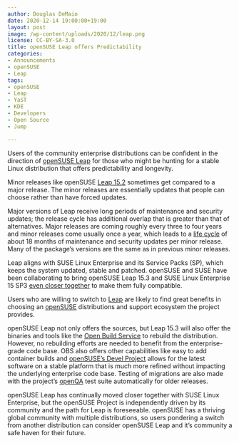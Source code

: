 ```yaml
---
author: Douglas DeMaio
date: 2020-12-14 19:00:00+19:00
layout: post
image: /wp-content/uploads/2020/12/leap.png
license: CC-BY-SA-3.0
title: openSUSE Leap offers Predictability 
categories:
- Announcements
- openSUSE
- Leap
tags:
- openSUSE
- Leap
- YaST
- KDE
- Developers
- Open Source
- Jump

--- 
```


Users of the community enterprise distributions can be confident in the direction of [openSUSE Leap](https://en.opensuse.org/Portal:Leap) for those who might be hunting for a stable Linux distribution that offers predictability and longevity.

Minor releases like openSUSE [Leap 15.2](https://software.opensuse.org/distributions/leap) sometimes get compared to a major release. The minor releases are essentially updates that people can choose rather than have forced updates. 

Major versions of Leap receive long periods of maintenance and security updates; the release cycle has additional overlap that is greater than that of alternatives. Major releases are coming roughly every three to four years and minor releases come usually once a year, which leads to a [life cycle](https://en.opensuse.org/Lifetime) of about 18 months of maintenance and security updates per minor release. Many of the package’s versions are the same as in previous minor releases. 

Leap aligns with SUSE Linux Enterprise and its Service Packs (SP), which keeps the system updated, stable and patched. openSUSE and SUSE have been collaborating to bring openSUSE Leap 15.3 and SUSE Linux Enterprise 15 SP3 [even closer together](https://news.opensuse.org/2020/08/10/new-prototype-builds-bringing-leap-sle-closer-available-soon/) to make them fully compatible.

Users who are willing to switch to [Leap](https://en.opensuse.org/Portal:Leap) are likely to find great benefits in choosing an [openSUSE](https://www.opensuse.org/) distributions and support ecosystem the project provides.

openSUSE Leap not only offers the sources, but Leap 15.3 will also offer the binaries and tools like the [Open Build Service](https://openbuildservice.org/) to rebuild the distribution. However, no rebuilding efforts are needed to benefit from the enterprise-grade code base. OBS also offers other capabilities like easy to add container builds and [openSUSE’s Devel Project](https://en.opensuse.org/openSUSE:Build_Service_Concept_Devel_Project) allows for the latest software on a stable platform that is much more refined without impacting the underlying enterprise code base. Testing of migrations are also made with the project’s [openQA](http://open.qa/) test suite automatically for older releases.

openSUSE Leap has continually moved closer together with SUSE Linux Enterprise, but the openSUSE Project is independently driven by its community and the path for Leap is foreseeable. openSUSE has a thriving global community with multiple distributions, so users pondering a switch from another distribution can consider openSUSE Leap and it’s community a safe haven for their future.
